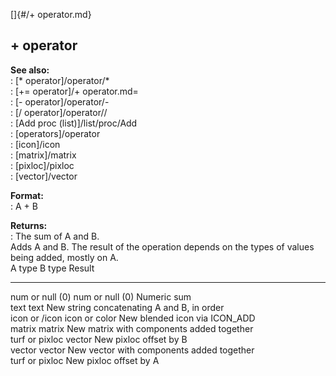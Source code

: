 []{#/+ operator.md}    
## + operator    
**See also:**    
:   [\* operator]/operator/*    
:   [+= operator]/+ operator.md=    
:   [- operator]/operator/-    
:   [/ operator]/operator//    
:   [Add proc (list)]/list/proc/Add    
:   [operators]/operator    
:   [icon]/icon    
:   [matrix]/matrix    
:   [pixloc]/pixloc    
:   [vector]/vector    
<!-- -->    
**Format:**    
:   A + B    
<!-- -->    
**Returns:**    
:   The sum of A and B.    
Adds A and B. The result of the operation depends on the types of values    
being added, mostly on A.    
  A type            B type            Result    
  ----------------- ----------------- --------------------------------------------    
  num or null (0)   num or null (0)   Numeric sum    
  text              text              New string concatenating A and B, in order    
  icon or /icon     icon or color     New blended icon via ICON_ADD    
  matrix            matrix            New matrix with components added together    
  turf or pixloc    vector            New pixloc offset by B    
  vector            vector            New vector with components added together    
                    turf or pixloc    New pixloc offset by A  